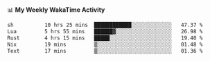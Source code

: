 <!--
**stamp711/stamp711** is a ✨ _special_ ✨ repository because its `README.md` (this file) appears on your GitHub profile.

Here are some ideas to get you started:

- 🔭 I’m currently working on ...
- 🌱 I’m currently learning ...
- 👯 I’m looking to collaborate on ...
- 🤔 I’m looking for help with ...
- 💬 Ask me about ...
- 📫 How to reach me: ...
- 😄 Pronouns: ...
- ⚡ Fun fact: ...
-->

📊 **My Weekly WakaTime Activity**

<!--START_SECTION:waka-->

```txt
sh          10 hrs 25 mins  ████████████░░░░░░░░░░░░░   47.37 %
Lua         5 hrs 55 mins   ██████▓░░░░░░░░░░░░░░░░░░   26.98 %
Rust        4 hrs 15 mins   █████░░░░░░░░░░░░░░░░░░░░   19.40 %
Nix         19 mins         ▒░░░░░░░░░░░░░░░░░░░░░░░░   01.48 %
Text        17 mins         ▒░░░░░░░░░░░░░░░░░░░░░░░░   01.36 %
```

<!--END_SECTION:waka-->
